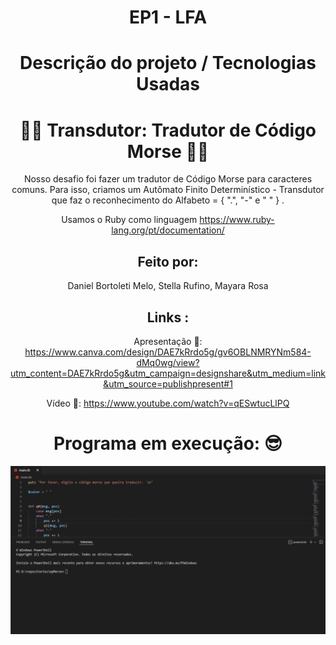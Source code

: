 <div align="center">
<h1 align="center"<strong>  EP1 - LFA  </strong></h1>

<h1 align="center"><strong>Descrição do projeto / Tecnologias Usadas</strong></h1>

<h1><strong> 👩‍💻 Transdutor: Tradutor de Código Morse 🧑‍💻 </strong></h1>


Nosso desafio foi fazer um tradutor de Código Morse para caracteres comuns. Para isso, criamos um  Autômato Finito Determinístico - Transdutor que faz o reconhecimento do Alfabeto = { ".", "-" e " " } .<br>
  
Usamos o Ruby como linguagem https://www.ruby-lang.org/pt/documentation/

<h2 align="center"><strong>Feito por:</strong></h2>
  Daniel Bortoleti Melo, Stella Rufino, Mayara Rosa

<h2 align="center"><strong>Links :</strong></h2>

Apresentação 📒: https://www.canva.com/design/DAE7kRrdo5g/gv6OBLNMRYNm584-dMq0wg/view?utm_content=DAE7kRrdo5g&utm_campaign=designshare&utm_medium=link&utm_source=publishpresent#1

Vídeo 🎥: https://www.youtube.com/watch?v=qESwtucLlPQ

<h1><strong> Programa em execução:  😎 </strong></h1>
<img src="morse.gif" />


</div>
